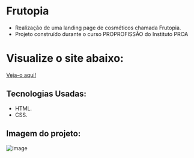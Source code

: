 # Frutopia

- Realização de uma landing page de cosméticos chamada Frutopia.
- Projeto construído durante o curso PROPROFISSÃO do Instituto PROA

# Visualize o site abaixo:

[Veja-o aqui!](https://frutopia.vercel.app/)

## Tecnologias Usadas:

- HTML.
- CSS.


## Imagem do projeto:

![image](https://github.com/tamiressil/Frutopia/assets/163886976/7bb214e8-4cc1-435e-9bf0-2fde9010242f)


















